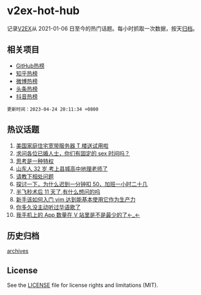 # v2ex-hot-hub

 记录[V2EX](https://www.v2ex.com/)从 2021-01-06 日至今的热门话题。每小时抓取一次数据，按天[归档](archives)。
 
 ## 相关项目

- [GitHub热榜](https://github.com/snaildev/github-hot-hub)
- [知乎热榜](https://github.com/snaildev/zhihu-hot-hub)
- [微博热榜](https://github.com/snaildev/weibo-hot-hub)
- [头条热榜](https://github.com/snaildev/toutiao-hot-hub)
- [抖音热榜](https://github.com/snaildev/douyin-hot-hub)


 `更新时间：2023-04-24 20:11:34 +0800`

## 热议话题

1. [美国家庭住宅宽带服务器 T 楼送试用啦](https://www.v2ex.com/t/934998)
1. [求问各位已婚人士，你们有固定的 sex 时间吗？](https://www.v2ex.com/t/934950)
1. [思考是一种特权](https://www.v2ex.com/t/934968)
1. [山东人 32 岁 考上县城高中地理老师了](https://www.v2ex.com/t/934913)
1. [请教下相处问题](https://www.v2ex.com/t/935003)
1. [探讨一下，为什么迟到一分钟扣 50，加班一小时二十几](https://www.v2ex.com/t/934926)
1. [半飞秒术后 11 天了,有什么想问的吗](https://www.v2ex.com/t/934979)
1. [新手该如何入门 vim 达到能基本使用它作为生产力](https://www.v2ex.com/t/934910)
1. [你多久没主动听过华语歌了](https://www.v2ex.com/t/934920)
1. [我手机上的 App 数量在 V 站里是不是最少的了←_←](https://www.v2ex.com/t/934884)

## 历史归档

[archives](archives)

## License

See the [LICENSE](LICENSE) file for license rights and limitations (MIT).
